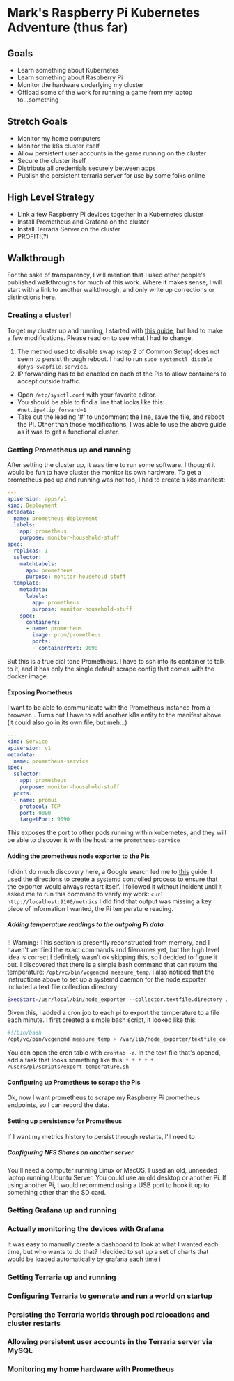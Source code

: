 # Mark's Raspberry Pi Kubernetes Adventure (thus far)

## Goals
- Learn something about Kubernetes
- Learn something about Raspberry Pi
- Monitor the hardware underlying my cluster
- Offload some of the work for running a game from my laptop to...something

## Stretch Goals
- Monitor my home computers
- Monitor the k8s cluster itself
- Allow persistent user accounts in the game running on the cluster
- Secure the cluster itself
- Distribute all credentials securely between apps
- Publish the persistent terraria server for use by some folks online

## High Level Strategy
- Link a few Raspberry Pi devices together in a Kubernetes cluster
- Install Prometheus and Grafana on the cluster
- Install Terraria Server on the cluster
- PROFIT!(?)

## Walkthrough
For the sake of transparency, I will mention that I used other people's published walkthroughs for much of this work.
Where it makes sense, I will start with a link to another walkthrough, and only write up corrections or distinctions here.

### Creating a cluster!
To get my cluster up and running, I started with [this guide](https://medium.com/nycdev/k8s-on-pi-9cc14843d43), but had to make a few modifications.
Please read on to see what I had to change.
1. The method used to disable swap (step 2 of Common Setup) does not seem to persist through reboot. I had to run `sudo systemctl disable dphys-swapfile.service`.
1. IP forwarding has to be enabled on each of the PIs to allow containers to accept outside traffic.
  * Open `/etc/sysctl.conf` with your favorite editor.
  * You should be able to find a line that looks like this: `#net.ipv4.ip_forward=1`
  * Take out the leading '#' to uncomment the line, save the file, and reboot the PI.
Other than those modifications, I was able to use the above guide as it was to get a functional cluster.

### Getting Prometheus up and running
After setting the cluster up, it was time to run some software.
I thought it would be fun to have cluster the monitor its own hardware.
To get a prometheus pod up and running was not too, I had to create a k8s manifest:
```yaml
---
apiVersion: apps/v1
kind: Deployment
metadata:
  name: prometheus-deployment
  labels:
    app: prometheus
    purpose: monitor-household-stuff
spec:
  replicas: 1
  selector:
    matchLabels:
      app: prometheus
      purpose: monitor-household-stuff
  template:
    metadata:
      labels:
        app: prometheus
        purpose: monitor-household-stuff
    spec:
      containers:
      - name: prometheus
        image: prom/prometheus
        ports:
        - containerPort: 9090
```
But this is a true dial tone Prometheus.
I have to ssh into its container to talk to it,
and it has only the single default scrape config that comes with the docker image.

#### Exposing Prometheus
I want to be able to communicate with the Prometheus instance from a browser...
Turns out I have to add another k8s entity to the manifest above (it could also go in its own file, but meh...)
```yaml
---
kind: Service
apiVersion: v1
metadata:
  name: prometheus-service
spec:
  selector:
    app: prometheus
    purpose: monitor-household-stuff
  ports:
  - name: promui
    protocol: TCP
    port: 9090
    targetPort: 9090
```
This exposes the port to other pods running within kubernetes, and they will be able to discover it with the hostname `prometheus-service`

#### Adding the prometheus node exporter to the Pis
I didn't do much discovery here, a Google search led me to [this](https://linuxhit.com/prometheus-node-exporter-on-raspberry-pi-how-to-install/) guide.
I used the directions to create a systemd controlled process to ensure that the exporter would always restart itself.
I followed it without incident until it asked me to run this command to verify my work: `curl http://localhost:9100/metrics` 
I did find that output was missing a key piece of information I wanted, the Pi temperature reading.

##### Adding temperature readings to the outgoing Pi data
!! Warning: This section is presently reconstructed from memory, and I haven't verified the exact commands and filenames yet, but the high level idea is correct
I definitely wasn't ok skipping this, so I decided to figure it out.
I discovered that there is a simple bash command that can return the temperature: `/opt/vc/bin/vcgencmd measure_temp`.
I also noticed that the instructions above to set up a systemd daemon for the node exporter included a text file collection directory:
```bash
ExecStart=/usr/local/bin/node_exporter --collector.textfile.directory /var/lib/node_exporter/textfile_collector
```
Given this, I added a cron job to each pi to export the temperature to a file each minute.
I first created a simple bash script, it looked like this:
```bash
#!/bin/bash
/opt/vc/bin/vcgencmd measure_temp > /var/lib/node_exporter/textfile_collector/temp
```
You can open the cron table with `crontab -e`.
In the text file that's opened, add a task that looks something like this: `* * * * * /users/pi/scripts/export-temperature.sh`

#### Configuring up Prometheus to scrape the Pis
Ok, now I want prometheus to scrape my Raspberry  Pi prometheus endpoints, so I can record the data.

#### Setting up persistence for Prometheus
If I want my metrics history to persist through restarts, I'll need to

##### Configuring NFS Shares on another server
You'll need a computer running Linux or MacOS.
I used an old, unneeded laptop running Ubuntu Server.
You could use an old desktop or another Pi.
If using another Pi, I would recommend using a USB port to hook it up to something other than the SD card.

### Getting Grafana up and running

### Actually monitoring the devices with Grafana
It was easy to manually create a dashboard to look at what I wanted each time, but who wants to do that?
I decided to set up a set of charts that would be loaded automatically by grafana each time i

### Getting Terraria up and running

### Configuring Terraria to generate and run a world on startup

### Persisting the Terraria worlds through pod relocations and cluster restarts

### Allowing persistent user accounts in the Terraria server via MySQL

### Monitoring my home hardware with Prometheus
